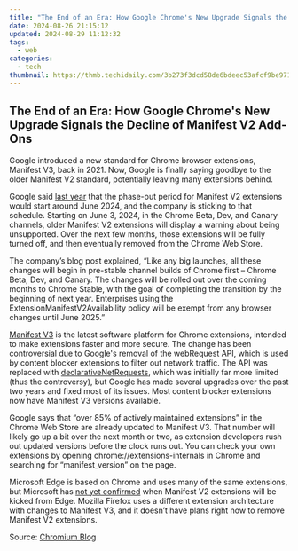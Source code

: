 ```yaml
---
title: "The End of an Era: How Google Chrome's New Upgrade Signals the Decline of Manifest V2 Add-Ons"
date: 2024-08-26 21:15:12
updated: 2024-08-29 11:12:32
tags:
  - web
categories:
  - tech
thumbnail: https://thmb.techidaily.com/3b273f3dcd58de6bdeec53afcf9be971cffb1887a1cf9aa58c2806ddb93b59d9.jpg
---
```


## The End of an Era: How Google Chrome's New Upgrade Signals the Decline of Manifest V2 Add-Ons

Google introduced a new standard for Chrome browser extensions, Manifest V3, back in 2021\. Now, Google is finally saying goodbye to the older Manifest V2 standard, potentially leaving many extensions behind.

 Google said [last year](https://facebook-video-share.techidaily.com/updated-attract-more-viewers-boosting-your-youtube-following-for-2024/) that the phase-out period for Manifest V2 extensions would start around June 2024, and the company is sticking to that schedule. Starting on June 3, 2024, in the Chrome Beta, Dev, and Canary channels, older Manifest V2 extensions will display a warning about being unsupported. Over the next few months, those extensions will be fully turned off, and then eventually removed from the Chrome Web Store.

 The company’s blog post explained, “Like any big launches, all these changes will begin in pre-stable channel builds of Chrome first – Chrome Beta, Dev, and Canary. The changes will be rolled out over the coming months to Chrome Stable, with the goal of completing the transition by the beginning of next year. Enterprises using the ExtensionManifestV2Availability policy will be exempt from any browser changes until June 2025.”

[Manifest V3](https://developer.chrome.com/docs/extensions/mv3/intro/) is the latest software platform for Chrome extensions, intended to make extensions faster and more secure. The change has been controversial due to Google's removal of the webRequest API, which is used by content blocker extensions to filter out network traffic. The API was replaced with [declarativeNetRequests](https://developer.chrome.com/docs/extensions/reference/declarativeNetRequest/), which was initially far more limited (thus the controversy), but Google has made several upgrades over the past two years and fixed most of its issues. Most content blocker extensions now have Manifest V3 versions available.

 Google says that “over 85% of actively maintained extensions” in the Chrome Web Store are already updated to Manifest V3\. That number will likely go up a bit over the next month or two, as extension developers rush out updated versions before the clock runs out. You can check your own extensions by opening chrome://extensions-internals in Chrome and searching for “manifest\_version” on the page.

 Microsoft Edge is based on Chrome and uses many of the same extensions, but Microsoft has [not yet confirmed](https://learn.microsoft.com/en-us/microsoft-edge/extensions-chromium/developer-guide/manifest-v3) when Manifest V2 extensions will be kicked from Edge. Mozilla Firefox uses a different extension architecture with changes to Manifest V3, and it doesn’t have plans right now to remove Manifest V2 extensions.

 Source: [Chromium Blog](https://blog.chromium.org/2024/05/manifest-v2-phase-out-begins.html)

<ins class="adsbygoogle"
     style="display:block"
     data-ad-format="autorelaxed"
     data-ad-client="ca-pub-7571918770474297"
     data-ad-slot="1223367746"></ins>



<ins class="adsbygoogle"
     style="display:block"
     data-ad-client="ca-pub-7571918770474297"
     data-ad-slot="8358498916"
     data-ad-format="auto"
     data-full-width-responsive="true"></ins>

